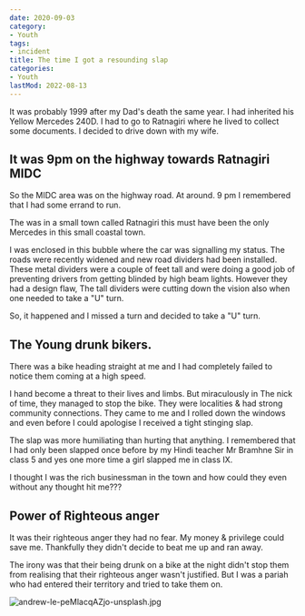 ```yaml
---
date: 2020-09-03
category:
- Youth
tags:
- incident
title: The time I got a resounding slap
categories:
- Youth
lastMod: 2022-08-13
---
```

It was probably 1999 after my Dad's death the same year. I had inherited his Yellow Mercedes 240D. I had to go to Ratnagiri where he lived to collect some documents. I decided to drive down with my wife.

## It was 9pm on the highway towards Ratnagiri MIDC

So the MIDC area was on the highway road. At around. 9 pm I remembered that I had some errand to run.

The was in a small town called Ratnagiri this must have been the only Mercedes in this small coastal town.

I was enclosed in this bubble where the car was signalling my status. The roads were recently widened and new road dividers had been installed. These metal dividers were a couple of feet tall and were doing a good job of preventing drivers from getting blinded by high beam lights. However they had a design flaw, The tall dividers were cutting down the vision also when one needed to take a "U" turn.

So, it happened and I missed a turn and decided to take a "U" turn.

## The Young drunk bikers.

There was a bike heading straight at me and I had completely failed to notice them coming at a high speed.

I hand become a threat to their lives and limbs. But miraculously in The nick of time, they managed to stop the bike. They were localities & had strong community connections. They came to me and I rolled down the windows and even before I could apologise I received a tight stinging slap.

The slap was more humiliating than hurting that anything. I remembered that I had only been slapped once before by my Hindi teacher Mr Bramhne Sir in class 5 and yes one more time a girl slapped me in class IX.

I thought I was the rich businessman in the town and how could they even without any thought hit me???

## Power of Righteous anger

It was their righteous anger they had no fear. My money & privilege could save me. Thankfully they didn't decide to beat me up and ran away.

The irony was that their being drunk on a bike at the night didn't stop them from realising that their righteous anger wasn't justified. But I was a pariah who had entered their territory and tried to take them on.

![andrew-le-peMlacqAZjo-unsplash.jpg](https://manojnayak.mataroa.blog/images/47916371.jpeg)
